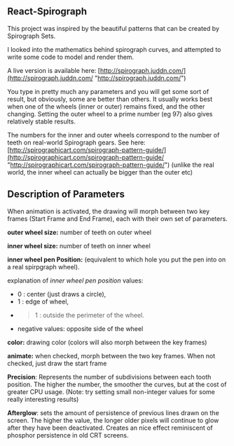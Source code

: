 ## React-Spirograph

This project was inspired by the beautiful patterns that can be created by Spirograph Sets.

I looked into the mathematics behind spirograph curves, and attempted to write some code to model and render them.

A live version is available here: [http://spirograph.juddn.com/](http://spirograph.juddn.com/ "http://spirograph.juddn.com/")

You type in pretty much any parameters and you will get some sort of result, but obviously, some are better than others. 
It usually works best when one of the wheels (inner or outer) remains fixed, and the other changing. 
Setting the outer wheel to a prime number (eg 97) also gives relatively stable results.

The numbers for the inner and outer wheels correspond to the number of teeth on real-world Spirograph gears. See here: [http://spirographicart.com/spirograph-pattern-guide/](http://spirographicart.com/spirograph-pattern-guide/ "http://spirographicart.com/spirograph-pattern-guide/") (unlike the real world, the inner wheel can actually be bigger than the outer etc)

## Description of Parameters

When animation is activated, the drawing will morph between two key frames (Start Frame and End Frame), each with their own set of parameters.

**outer wheel size:** number of teeth on outer wheel

**inner wheel size:** number of teeth on inner wheel

**inner wheel pen Position:** (equivalent to which hole you put the pen into on a real spirpgraph wheel). 

explanation of *inner wheel pen position* values:

* 0 : center (just draws a circle), 
* 1 : edge of wheel, 
* >1 : outside the perimeter of the wheel. 
* negative values: opposite side of the wheel

**color:** drawing color (colors will also morph between the key frames)

**animate:** when checked, morph between the two key frames. When not checked, just draw the start frame

**Precision**: Represents the number of subdivisions between each tooth position. The higher the number, the smoother the curves, but at the cost of greater CPU usage. (Note: try setting small non-integer values for some really interesting results)

**Afterglow**: sets the amount of persistence of previous lines drawn on the screen. The higher the value, the longer older pixels will continue to glow after they have been deactivated. Creates an nice effect reminiscent of phosphor persistence in old CRT screens.
